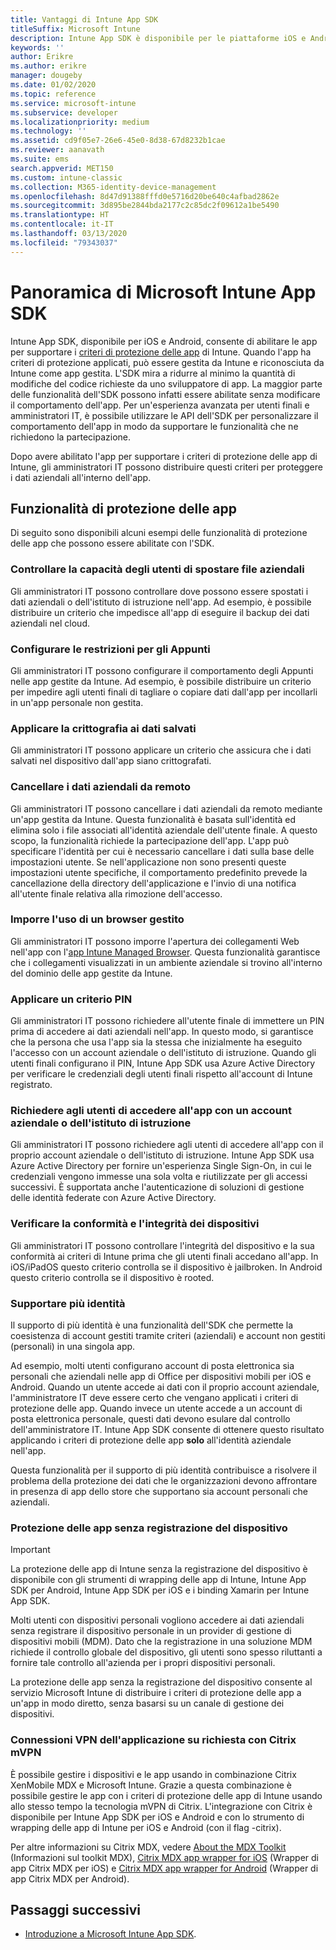 ```yaml
---
title: Vantaggi di Intune App SDK
titleSuffix: Microsoft Intune
description: Intune App SDK è disponibile per le piattaforme iOS e Android e abilita le funzionalità di gestione di app per dispositivi mobili con Microsoft Intune.
keywords: ''
author: Erikre
ms.author: erikre
manager: dougeby
ms.date: 01/02/2020
ms.topic: reference
ms.service: microsoft-intune
ms.subservice: developer
ms.localizationpriority: medium
ms.technology: ''
ms.assetid: cd9f05e7-26e6-45e0-8d38-67d8232b1cae
ms.reviewer: aanavath
ms.suite: ems
search.appverid: MET150
ms.custom: intune-classic
ms.collection: M365-identity-device-management
ms.openlocfilehash: 8d47d91388fffd0e5716d20be640c4afbad2862e
ms.sourcegitcommit: 3d895be2844bda2177c2c85dc2f09612a1be5490
ms.translationtype: HT
ms.contentlocale: it-IT
ms.lasthandoff: 03/13/2020
ms.locfileid: "79343037"
---
```

# <a name="microsoft-intune-app-sdk-overview"></a>Panoramica di Microsoft Intune App SDK
Intune App SDK, disponibile per iOS e Android, consente di abilitare le app per supportare i [criteri di protezione delle app](../apps/app-protection-policy.md) di Intune. Quando l'app ha criteri di protezione applicati, può essere gestita da Intune e riconosciuta da Intune come app gestita. L'SDK mira a ridurre al minimo la quantità di modifiche del codice richieste da uno sviluppatore di app. La maggior parte delle funzionalità dell'SDK possono infatti essere abilitate senza modificare il comportamento dell'app. Per un'esperienza avanzata per utenti finali e amministratori IT, è possibile utilizzare le API dell'SDK per personalizzare il comportamento dell'app in modo da supportare le funzionalità che ne richiedono la partecipazione.

Dopo avere abilitato l'app per supportare i criteri di protezione delle app di Intune, gli amministratori IT possono distribuire questi criteri per proteggere i dati aziendali all'interno dell'app.

## <a name="app-protection-features"></a>Funzionalità di protezione delle app

Di seguito sono disponibili alcuni esempi delle funzionalità di protezione delle app che possono essere abilitate con l'SDK.

### <a name="control-users-ability-to-move-corporate-files"></a>Controllare la capacità degli utenti di spostare file aziendali
Gli amministratori IT possono controllare dove possono essere spostati i dati aziendali o dell'istituto di istruzione nell'app. Ad esempio, è possibile distribuire un criterio che impedisce all'app di eseguire il backup dei dati aziendali nel cloud.

### <a name="configure-clipboard-restrictions"></a>Configurare le restrizioni per gli Appunti
Gli amministratori IT possono configurare il comportamento degli Appunti nelle app gestite da Intune. Ad esempio, è possibile distribuire un criterio per impedire agli utenti finali di tagliare o copiare dati dall'app per incollarli in un'app personale non gestita.

### <a name="enforce-encryption-on-saved-data"></a>Applicare la crittografia ai dati salvati
Gli amministratori IT possono applicare un criterio che assicura che i dati salvati nel dispositivo dall'app siano crittografati.

### <a name="remotely-wipe-corporate-data"></a>Cancellare i dati aziendali da remoto
Gli amministratori IT possono cancellare i dati aziendali da remoto mediante un'app gestita da Intune. Questa funzionalità è basata sull'identità ed elimina solo i file associati all'identità aziendale dell'utente finale. A questo scopo, la funzionalità richiede la partecipazione dell'app. L'app può specificare l'identità per cui è necessario cancellare i dati sulla base delle impostazioni utente. Se nell'applicazione non sono presenti queste impostazioni utente specifiche, il comportamento predefinito prevede la cancellazione della directory dell'applicazione e l'invio di una notifica all'utente finale relativa alla rimozione dell'accesso.

### <a name="enforce-the-use-of-a-managed-browser"></a>Imporre l'uso di un browser gestito
Gli amministratori IT possono imporre l'apertura dei collegamenti Web nell'app con l'[app Intune Managed Browser](../apps/app-configuration-managed-browser.md). Questa funzionalità garantisce che i collegamenti visualizzati in un ambiente aziendale si trovino all'interno del dominio delle app gestite da Intune.

### <a name="enforce-a-pin-policy"></a>Applicare un criterio PIN
Gli amministratori IT possono richiedere all'utente finale di immettere un PIN prima di accedere ai dati aziendali nell'app. In questo modo, si garantisce che la persona che usa l'app sia la stessa che inizialmente ha eseguito l'accesso con un account aziendale o dell'istituto di istruzione. Quando gli utenti finali configurano il PIN, Intune App SDK usa Azure Active Directory per verificare le credenziali degli utenti finali rispetto all'account di Intune registrato.

### <a name="require-users-to-sign-in-with-a-work-or-school-account-for-app-access"></a>Richiedere agli utenti di accedere all'app con un account aziendale o dell'istituto di istruzione
Gli amministratori IT possono richiedere agli utenti di accedere all'app con il proprio account aziendale o dell'istituto di istruzione. Intune App SDK usa Azure Active Directory per fornire un'esperienza Single Sign-On, in cui le credenziali vengono immesse una sola volta e riutilizzate per gli accessi successivi. È supportata anche l'autenticazione di soluzioni di gestione delle identità federate con Azure Active Directory.

### <a name="check-device-health-and-compliance"></a>Verificare la conformità e l'integrità dei dispositivi
Gli amministratori IT possono controllare l'integrità del dispositivo e la sua conformità ai criteri di Intune prima che gli utenti finali accedano all'app. In iOS/iPadOS questo criterio controlla se il dispositivo è jailbroken. In Android questo criterio controlla se il dispositivo è rooted.

### <a name="support-multi-identity"></a>Supportare più identità
Il supporto di più identità è una funzionalità dell'SDK che permette la coesistenza di account gestiti tramite criteri (aziendali) e account non gestiti (personali) in una singola app.

Ad esempio, molti utenti configurano account di posta elettronica sia personali che aziendali nelle app di Office per dispositivi mobili per iOS e Android. Quando un utente accede ai dati con il proprio account aziendale, l'amministratore IT deve essere certo che vengano applicati i criteri di protezione delle app. Quando invece un utente accede a un account di posta elettronica personale, questi dati devono esulare dal controllo dell'amministratore IT. Intune App SDK consente di ottenere questo risultato applicando i criteri di protezione delle app **solo** all'identità aziendale nell'app.

Questa funzionalità per il supporto di più identità contribuisce a risolvere il problema della protezione dei dati che le organizzazioni devono affrontare in presenza di app dello store che supportano sia account personali che aziendali.
 
### <a name="app-protection-without-device-enrollment"></a>Protezione delle app senza registrazione del dispositivo

>[!IMPORTANT]
>La protezione delle app di Intune senza la registrazione del dispositivo è disponibile con gli strumenti di wrapping delle app di Intune, Intune App SDK per Android, Intune App SDK per iOS e i binding Xamarin per Intune App SDK.

Molti utenti con dispositivi personali vogliono accedere ai dati aziendali senza registrare il dispositivo personale in un provider di gestione di dispositivi mobili (MDM). Dato che la registrazione in una soluzione MDM richiede il controllo globale del dispositivo, gli utenti sono spesso riluttanti a fornire tale controllo all'azienda per i propri dispositivi personali.

La protezione delle app senza la registrazione del dispositivo consente al servizio Microsoft Intune di distribuire i criteri di protezione delle app a un'app in modo diretto, senza basarsi su un canale di gestione dei dispositivi.

### <a name="on-demand-application-vpn-connections-with-citrix-mvpn"></a>Connessioni VPN dell'applicazione su richiesta con Citrix mVPN 
È possibile gestire i dispositivi e le app usando in combinazione Citrix XenMobile MDX e Microsoft Intune. Grazie a questa combinazione è possibile gestire le app con i criteri di protezione delle app di Intune usando allo stesso tempo la tecnologia mVPN di Citrix. L'integrazione con Citrix è disponibile per Intune App SDK per iOS e Android e con lo strumento di wrapping delle app di Intune per iOS e Android (con il flag -citrix).
 
Per altre informazioni su Citrix MDX, vedere [About the MDX Toolkit](https://docs.citrix.com/en-us/mdx-toolkit/10/about-mdx-toolkit.html) (Informazioni sul toolkit MDX), [Citrix MDX app wrapper for iOS](https://docs.citrix.com/en-us/mdx-toolkit/10/xmob-mdx-kit-app-wrap-ios.html) (Wrapper di app Citrix MDX per iOS) e [Citrix MDX app wrapper for Android](https://docs.citrix.com/en-us/mdx-toolkit/10/xmob-mdx-kit-app-wrap-android.html) (Wrapper di app Citrix MDX per Android).

## <a name="next-steps"></a>Passaggi successivi

- [Introduzione a Microsoft Intune App SDK](app-sdk-get-started.md).
